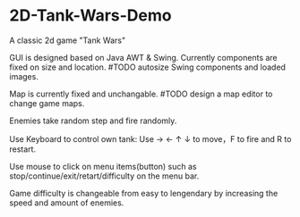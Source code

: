 # 2D-Tank-Wars-Demo
A classic 2d game "Tank Wars"

GUI is designed based on Java AWT & Swing. 
    Currently components are fixed on size and location.
    #TODO autosize Swing components and loaded images.

Map is currently fixed and unchangable.
    #TODO design a map editor to change game maps.

Enemies take random step and fire randomly.

Use Keyboard to control own tank: Use → ← ↑ ↓ to move，F to fire and R to restart.

Use mouse to click on menu items(button) such as stop/continue/exit/retart/difficulty on the menu bar.
      
Game difficulty is changeable from easy to lengendary by increasing the speed and amount of enemies.

